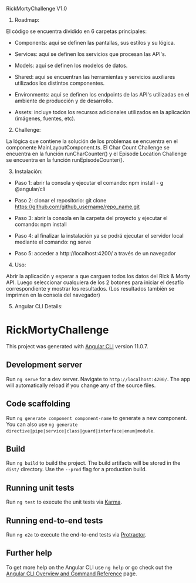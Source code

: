 RickMortyChallenge V1.0

1) Roadmap:

El código se encuentra dividido en 6 carpetas principales:

- Components: aquí se definen las pantallas, sus estílos y su lógica.

- Services: aquí se definen los servicios que procesan las API's. 

- Models: aquí se definen los modelos de datos.

- Shared: aquí se encuentran las herramientas y servicios auxiliares utilizados los distintos componentes.

- Environments: aquí se definen los endpoints de las API's utilizadas en el ambiente de producción y de desarrollo. 

- Assets: incluye todos los recursos adicionales utilizados en la aplicación (imágenes, fuentes, etc).

2) Challenge:

La lógica que contiene la solución de los problemas se encuentra en el componente MainLayoutComponent.ts. El Char Count Challenge se encuentra
en la función runCharCounter() y el Episode Location Challenge se encuentra en la función runEpisodeCounter().

3) Instalación:

- Paso 1: abrir la consola y ejecutar el comando: npm install - g @angular/cli

- Paso 2: clonar el repositorio: git clone https://github.com/github_username/repo_name.git

- Paso 3: abrir la consola en la carpeta del proyecto y ejecutar el comando: npm install

- Paso 4: al finalizar la instalación ya se podrá ejecutar el servidor local mediante el comando: ng serve

- Paso 5: acceder a http://localhost:4200/ a través de un navegador


4) Uso:

Abrir la aplicación y esperar a que carguen todos los datos del Rick & Morty API. Luego seleccionar cualquiera de los 2 botones para iniciar el
desafío correspondiente y mostrar los resultados. (Los resultados también se imprimen en la consola del navegador)


5) Angular CLI Details:

# RickMortyChallenge

This project was generated with [Angular CLI](https://github.com/angular/angular-cli) version 11.0.7.


## Development server

Run `ng serve` for a dev server. Navigate to `http://localhost:4200/`. The app will automatically reload if you change any of the source files.

## Code scaffolding

Run `ng generate component component-name` to generate a new component. You can also use `ng generate directive|pipe|service|class|guard|interface|enum|module`.

## Build

Run `ng build` to build the project. The build artifacts will be stored in the `dist/` directory. Use the `--prod` flag for a production build.

## Running unit tests

Run `ng test` to execute the unit tests via [Karma](https://karma-runner.github.io).

## Running end-to-end tests

Run `ng e2e` to execute the end-to-end tests via [Protractor](http://www.protractortest.org/).

## Further help

To get more help on the Angular CLI use `ng help` or go check out the [Angular CLI Overview and Command Reference](https://angular.io/cli) page.
